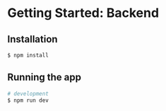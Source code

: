 # Getting Started: Backend

## Installation

```bash
$ npm install
```

## Running the app

```bash
# development
$ npm run dev
```
